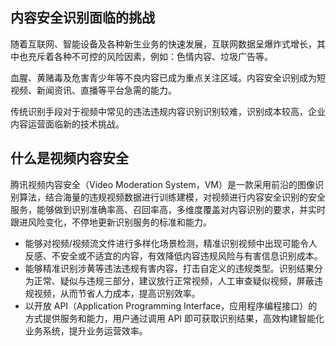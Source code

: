 ##  内容安全识别面临的挑战
随着互联网、智能设备及各种新生业务的快速发展，互联网数据呈爆炸式增长，其中也充斥着各种不可控的风险因素，例如：色情内容、垃圾广告等。

血腥、黄赌毒及危害青少年等不良内容已成为重点关注区域。内容安全识别成为短视频、新闻资讯、直播等平台急需的能力。

传统识别手段对于视频中常见的违法违规内容识别识别较难，识别成本较高，企业内容运营面临新的技术挑战。


## 什么是视频内容安全
腾讯视频内容安全（Video Moderation System，VM）是一款采用前沿的图像识别算法，结合海量的违规视频数据进行训练建模，对视频进行内容安全识别的安全服务，能够做到识别准确率高、召回率高，多维度覆盖对内容识别的要求，并实时跟进风险变化，不停地更新识别服务的标准和能力。
- 能够对视频/视频流文件进行多样化场景检测，精准识别视频中出现可能令人反感、不安全或不适宜的内容，有效降低内容违规风险与有害信息识别成本。
- 能够精准识别涉黄等违法违规有害内容，打击自定义的违规类型。识别结果分为正常、疑似与违规三部分，建议放行正常视频，人工审查疑似视频，屏蔽违规视频，从而节省人力成本，提高识别效率。
- 以开放 API（Application Programming Interface，应用程序编程接口）的方式提供服务和能力，用户通过调用 API 即可获取识别结果，高效构建智能化业务系统，提升业务运营效率。

